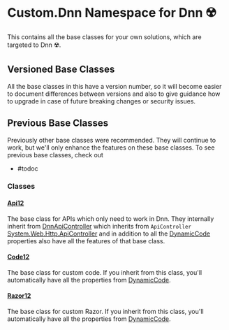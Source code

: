 ﻿---
uid: Custom.Dnn
summary: Base classes for custom Razor / C# which only runs on Dnn ☢️.
# title: Custom.Dnn Namespace
---

# Custom.Dnn Namespace for Dnn ☢️

This contains all the base classes for your own solutions, which are targeted to Dnn ☢️.

## Versioned Base Classes

All the base classes in this have a version number, so it will become easier to document differences between versions and also to give guidance how to upgrade in case of future breaking changes or security issues.

## Previous Base Classes

Previously other base classes were recommended. They will continue to work, but we'll only enhance the features on these base classes. To see previous base classes, check out

* #todoc


### Classes

#### [Api12](xref:Custom.Dnn.Api12)

The base class for APIs which only need to work in Dnn. They internally inherit from [DnnApiController](https://dnndocs.com/api/DotNetNuke.Web.Api.DnnApiController.html) which inherits from `ApiController` [System.Web.Http.ApiController](https://docs.microsoft.com/en-us/dotnet/api/system.web.http.apicontroller) and in addition to all the [DynamicCode](xref:NetCode.DynamicCode.Index) properties also have all the features of that base class.

#### [Code12](xref:Custom.Dnn.Code12)

The base class for custom code. If you inherit from this class, you'll automatically have all the properties from [DynamicCode](xref:NetCode.DynamicCode.Index).

#### [Razor12](xref:Custom.Dnn.Razor12)

The base class for custom Razor. If you inherit from this class, you'll automatically have all the properties from [DynamicCode](xref:NetCode.DynamicCode.Index).
